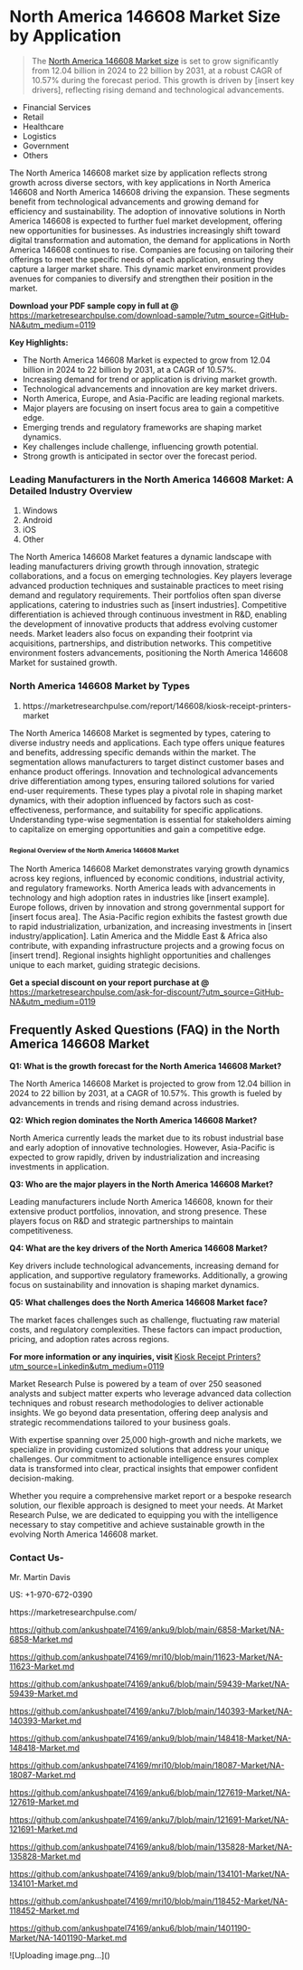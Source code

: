 <h1>North America 146608 Market&nbsp;Size by Application</h1><blockquote><p>The <a href="https://marketresearchpulse.com/download-sample/?utm_source=GitHub-NA&amp;utm_medium=0119">North America 146608 Market size</a> is set to grow significantly from 12.04 billion in 2024 to 22 billion by 2031, at a robust CAGR of 10.57% during the forecast period. This growth is driven by [insert key drivers], reflecting rising demand and technological advancements.</p></blockquote><ul><li>Financial Services <li> Retail <li> Healthcare <li> Logistics <li> Government <li> Others</li></ul><p>The North America 146608 market size by application reflects strong growth across diverse sectors, with key applications in North America 146608 and North America 146608 driving the expansion. These segments benefit from technological advancements and growing demand for efficiency and sustainability. The adoption of innovative solutions in North America 146608 is expected to further fuel market development, offering new opportunities for businesses. As industries increasingly shift toward digital transformation and automation, the demand for applications in North America 146608 continues to rise. Companies are focusing on tailoring their offerings to meet the specific needs of each application, ensuring they capture a larger market share. This dynamic market environment provides avenues for companies to diversify and strengthen their position in the market.</p><p><strong>Download your PDF sample copy in full at @ </strong><a href="https://marketresearchpulse.com/download-sample/?utm_source=GitHub-NA&amp;utm_medium=0119">https://marketresearchpulse.com/download-sample/?utm_source=GitHub-NA&amp;utm_medium=0119</a></p><p><strong>Key Highlights: </strong></p><ul><li>The North America 146608 Market is expected to grow from 12.04 billion in 2024 to 22 billion by 2031, at a CAGR of 10.57%.</li><li>Increasing demand for trend or application is driving market growth.</li><li>Technological advancements and innovation are key market drivers.</li><li>North America, Europe, and Asia-Pacific are leading regional markets.</li><li>Major players are focusing on insert focus area to gain a competitive edge.</li><li>Emerging trends and regulatory frameworks are shaping market dynamics.</li><li>Key challenges include challenge, influencing growth potential.</li><li>Strong growth is anticipated in sector over the forecast period.</li></ul><h3>Leading Manufacturers in the North America 146608 Market: A Detailed Industry Overview</h3><ol><li>Windows <li> Android <li> iOS <li> Other</li></ol><div class="flex max-w-full flex-col flex-grow"><div class="min-h-8 text-message flex w-full flex-col items-end gap-2 whitespace-normal break-words [.text-message+&amp;]:mt-5" dir="auto" data-message-author-role="assistant" data-message-id="fd8432e4-4910-450d-b182-61b7bfb0a01f" data-message-model-slug="gpt-4o"><div class="flex w-full flex-col gap-1 empty:hidden first:pt-[3px]"><div class="markdown prose w-full break-words dark:prose-invert light"><p>The North America 146608 Market features a dynamic landscape with leading manufacturers driving growth through innovation, strategic collaborations, and a focus on emerging technologies. Key players leverage advanced production techniques and sustainable practices to meet rising demand and regulatory requirements. Their portfolios often span diverse applications, catering to industries such as [insert industries]. Competitive differentiation is achieved through continuous investment in R&amp;D, enabling the development of innovative products that address evolving customer needs. Market leaders also focus on expanding their footprint via acquisitions, partnerships, and distribution networks. This competitive environment fosters advancements, positioning the North America 146608 Market for sustained growth.</p></div></div></div></div><h3>North America 146608 Market by Types</h3><ol><li>https://marketresearchpulse.com/report/146608/kiosk-receipt-printers-market</li></ol><div class="flex max-w-full flex-col flex-grow"><div class="min-h-8 text-message flex w-full flex-col items-end gap-2 whitespace-normal break-words [.text-message+&amp;]:mt-5" dir="auto" data-message-author-role="assistant" data-message-id="084470be-0bb7-4664-bddf-5156b4f41249" data-message-model-slug="gpt-4o-mini"><div class="flex w-full flex-col gap-1 empty:hidden first:pt-[3px]"><div class="markdown prose w-full break-words dark:prose-invert light"><p>The North America 146608 Market is segmented by types, catering to diverse industry needs and applications. Each type offers unique features and benefits, addressing specific demands within the market. The segmentation allows manufacturers to target distinct customer bases and enhance product offerings. Innovation and technological advancements drive differentiation among types, ensuring tailored solutions for varied end-user requirements. These types play a pivotal role in shaping market dynamics, with their adoption influenced by factors such as cost-effectiveness, performance, and suitability for specific applications. Understanding type-wise segmentation is essential for stakeholders aiming to capitalize on emerging opportunities and gain a competitive edge.</p></div></div></div></div><h3><span style="font-size: 11px;">Regional Overview of the North America 146608 Market</span></h3><div class="flex max-w-full flex-col flex-grow"><div class="min-h-8 text-message flex w-full flex-col items-end gap-2 whitespace-normal break-words [.text-message+&amp;]:mt-5" dir="auto" data-message-author-role="assistant" data-message-id="e9038762-ce64-4e30-91c9-9bd413514231" data-message-model-slug="gpt-4o-mini"><div class="flex w-full flex-col gap-1 empty:hidden first:pt-[3px]"><div class="markdown prose w-full break-words dark:prose-invert light"><p>The North America 146608 Market demonstrates varying growth dynamics across key regions, influenced by economic conditions, industrial activity, and regulatory frameworks. North America leads with advancements in technology and high adoption rates in industries like [insert example]. Europe follows, driven by innovation and strong governmental support for [insert focus area]. The Asia-Pacific region exhibits the fastest growth due to rapid industrialization, urbanization, and increasing investments in [insert industry/application]. Latin America and the Middle East &amp; Africa also contribute, with expanding infrastructure projects and a growing focus on [insert trend]. Regional insights highlight opportunities and challenges unique to each market, guiding strategic decisions.</p></div></div></div></div><p><strong>Get a special discount on your report purchase at @ </strong><a href="https://marketresearchpulse.com/ask-for-discount/?utm_source=GitHub-NA&amp;utm_medium=0119">https://marketresearchpulse.com/ask-for-discount/?utm_source=GitHub-NA&amp;utm_medium=0119</a></p><h2>Frequently Asked Questions (FAQ) in the North America 146608 Market</h2><p><strong>Q1: What is the growth forecast for the North America 146608 Market?</strong></p><p>The North America 146608 Market is projected to grow from 12.04 billion in 2024 to 22 billion by 2031, at a CAGR of 10.57%. This growth is fueled by advancements in trends and rising demand across industries.</p><p><strong>Q2: Which region dominates the North America 146608 Market?</strong></p><p>North America currently leads the market due to its robust industrial base and early adoption of innovative technologies. However, Asia-Pacific is expected to grow rapidly, driven by industrialization and increasing investments in application.</p><p><strong>Q3: Who are the major players in the North America 146608 Market?</strong></p><p>Leading manufacturers include North America 146608, known for their extensive product portfolios, innovation, and strong presence. These players focus on R&amp;D and strategic partnerships to maintain competitiveness.</p><p><strong>Q4: What are the key drivers of the North America 146608 Market?</strong></p><p>Key drivers include technological advancements, increasing demand for application, and supportive regulatory frameworks. Additionally, a growing focus on sustainability and innovation is shaping market dynamics.</p><p><strong>Q5: What challenges does the North America 146608 Market face?</strong></p><p>The market faces challenges such as challenge, fluctuating raw material costs, and regulatory complexities. These factors can impact production, pricing, and adoption rates across regions.</p><p><strong>For more information or any inquiries, visit&nbsp;</strong><a href="Kiosk Receipt Printers?utm_source=Linkedin&utm_medium=0119">Kiosk Receipt Printers?utm_source=Linkedin&utm_medium=0119</a></p><p>Market Research Pulse is powered by a team of over 250 seasoned analysts and subject matter experts who leverage advanced data collection techniques and robust research methodologies to deliver actionable insights. We go beyond data presentation, offering deep analysis and strategic recommendations tailored to your business goals.</p><p>With expertise spanning over 25,000 high-growth and niche markets, we specialize in providing customized solutions that address your unique challenges. Our commitment to actionable intelligence ensures complex data is transformed into clear, practical insights that empower confident decision-making.</p><p>Whether you require a comprehensive market report or a bespoke research solution, our flexible approach is designed to meet your needs. At Market Research Pulse, we are dedicated to equipping you with the intelligence necessary to stay competitive and achieve sustainable growth in the evolving North America 146608 market.</p><h3><strong>Contact Us-</strong></h3><p>Mr. Martin Davis</p><p>US: +1-970-672-0390</p><p>https://marketresearchpulse.com/</p><p><a href="https://github.com/ankushpatel74169/anku9/blob/main/6858-Market/NA-6858-Market.md">https://github.com/ankushpatel74169/anku9/blob/main/6858-Market/NA-6858-Market.md</a></p><p><a href="https://github.com/ankushpatel74169/mri10/blob/main/11623-Market/NA-11623-Market.md">https://github.com/ankushpatel74169/mri10/blob/main/11623-Market/NA-11623-Market.md</a></p><p><a href="https://github.com/ankushpatel74169/anku6/blob/main/59439-Market/NA-59439-Market.md">https://github.com/ankushpatel74169/anku6/blob/main/59439-Market/NA-59439-Market.md</a></p><p><a href="https://github.com/ankushpatel74169/anku7/blob/main/140393-Market/NA-140393-Market.md">https://github.com/ankushpatel74169/anku7/blob/main/140393-Market/NA-140393-Market.md</a></p><p><a href="https://github.com/ankushpatel74169/anku9/blob/main/148418-Market/NA-148418-Market.md">https://github.com/ankushpatel74169/anku9/blob/main/148418-Market/NA-148418-Market.md</a></p><p><a href="https://github.com/ankushpatel74169/mri10/blob/main/18087-Market/NA-18087-Market.md">https://github.com/ankushpatel74169/mri10/blob/main/18087-Market/NA-18087-Market.md</a></p><p><a href="https://github.com/ankushpatel74169/anku6/blob/main/127619-Market/NA-127619-Market.md">https://github.com/ankushpatel74169/anku6/blob/main/127619-Market/NA-127619-Market.md</a></p><p><a href="https://github.com/ankushpatel74169/anku7/blob/main/121691-Market/NA-121691-Market.md">https://github.com/ankushpatel74169/anku7/blob/main/121691-Market/NA-121691-Market.md</a></p><p><a href="https://github.com/ankushpatel74169/anku8/blob/main/135828-Market/NA-135828-Market.md">https://github.com/ankushpatel74169/anku8/blob/main/135828-Market/NA-135828-Market.md</a></p><p><a href="https://github.com/ankushpatel74169/anku9/blob/main/134101-Market/NA-134101-Market.md">https://github.com/ankushpatel74169/anku9/blob/main/134101-Market/NA-134101-Market.md</a></p><p><a href="https://github.com/ankushpatel74169/mri10/blob/main/118452-Market/NA-118452-Market.md">https://github.com/ankushpatel74169/mri10/blob/main/118452-Market/NA-118452-Market.md</a></p><p><a href="https://github.com/ankushpatel74169/anku6/blob/main/1401190-Market/NA-1401190-Market.md">https://github.com/ankushpatel74169/anku6/blob/main/1401190-Market/NA-1401190-Market.md</a></p>
![Uploading image.png…]()
